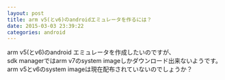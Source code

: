 ```yaml
---
layout: post
title: arm v5(とv6)のandroidエミュレータを作るには？
date: 2015-03-03 23:39:22
categories: android
---
```

<!-- {% raw %} -->
<p>arm v5(とv6)のandroid エミュレータを作成したいのですが、<br>
sdk managerではarm v7のsystem imageしかダウンロード出来ないようです。<br>
arm v5とv6のsystem imageは現在配布されていないのでしょうか？</p>
<!-- {% endraw %} -->

